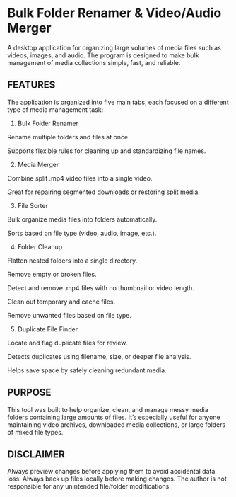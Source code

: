 Bulk Folder Renamer & Video/Audio Merger
========================================

A desktop application for organizing large volumes of media files such as videos, images, and audio.
The program is designed to make bulk management of media collections simple, fast, and reliable.

FEATURES
----------

The application is organized into five main tabs, each focused on a different type of media management task:

1. Bulk Folder Renamer

Rename multiple folders and files at once.

Supports flexible rules for cleaning up and standardizing file names.

2. Media Merger

Combine split .mp4 video files into a single video.

Great for repairing segmented downloads or restoring split media.

3. File Sorter

Bulk organize media files into folders automatically.

Sorts based on file type (video, audio, image, etc.).

4. Folder Cleanup

Flatten nested folders into a single directory.

Remove empty or broken files.

Detect and remove .mp4 files with no thumbnail or video length.

Clean out temporary and cache files.

Remove unwanted files based on file type.

5. Duplicate File Finder

Locate and flag duplicate files for review.

Detects duplicates using filename, size, or deeper file analysis.

Helps save space by safely cleaning redundant media.

PURPOSE
----------

This tool was built to help organize, clean, and manage messy media folders containing large amounts of files.
It’s especially useful for anyone maintaining video archives, downloaded media collections, or large folders of mixed file types.

DISCLAIMER
----------
Always preview changes before applying them to avoid accidental data loss.
Always back up files locally before making changes.
The author is not responsible for any unintended file/folder modifications.
